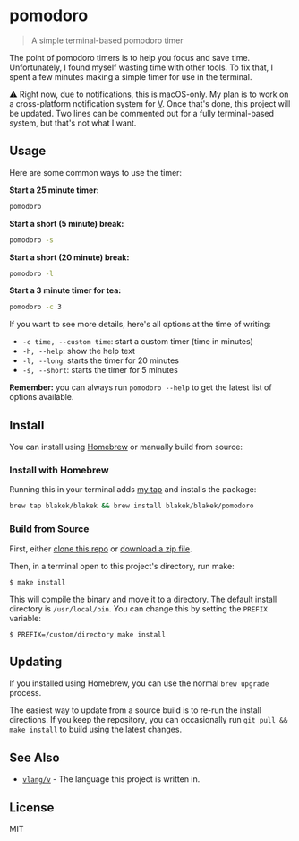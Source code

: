 # pomodoro

> A simple terminal-based pomodoro timer

The point of pomodoro timers is to help you focus and save time. Unfortunately,
I found myself wasting time with other tools. To fix that, I spent a few minutes
making a simple timer for use in the terminal.

⚠️ Right now, due to notifications, this is macOS-only. My plan is to work on a
cross-platform notification system for [V](https://github.com/vlang/v). Once
that's done, this project will be updated. Two lines can be commented out for a
fully terminal-based system, but that's not what I want.

## Usage

Here are some common ways to use the timer:

**Start a 25 minute timer:**

```bash
pomodoro
```

**Start a short (5 minute) break:**

```bash
pomodoro -s
```

**Start a short (20 minute) break:**

```bash
pomodoro -l
```

**Start a 3 minute timer for tea:**

```bash
pomodoro -c 3
```

If you want to see more details, here's all options at the time of writing:

- `-c time, --custom time`: start a custom timer (time in minutes)
- `-h, --help`: show the help text
- `-l, --long`: starts the timer for 20 minutes
- `-s, --short`: starts the timer for 5 minutes

**Remember:** you can always run `pomodoro --help` to get the latest list of
options available.

## Install

You can install using [Homebrew](https://brew.sh/) or manually build from source:

### Install with Homebrew

Running this in your terminal adds [my tap](https://github.com/blakek/homebrew-blakek) and installs the package:

```bash
brew tap blakek/blakek && brew install blakek/blakek/pomodoro
```

### Build from Source

First, either [clone this
repo](https://help.github.com/articles/cloning-a-repository/) or [download a zip
file](https://github.com/blakek/pomodoro/archive/master.zip).

Then, in a terminal open to this project's directory, run make:

```
$ make install
```

This will compile the binary and move it to a directory. The default install
directory is `/usr/local/bin`. You can change this by setting the `PREFIX`
variable:

```
$ PREFIX=/custom/directory make install
```

## Updating

If you installed using Homebrew, you can use the normal `brew upgrade` process.

The easiest way to update from a source build is to re-run the install
directions. If you keep the repository, you can occasionally run
`git pull && make install` to build using the latest changes.

## See Also

- [`vlang/v`](https://github.com/vlang/v) - The language this project is written
  in.

## License

MIT

